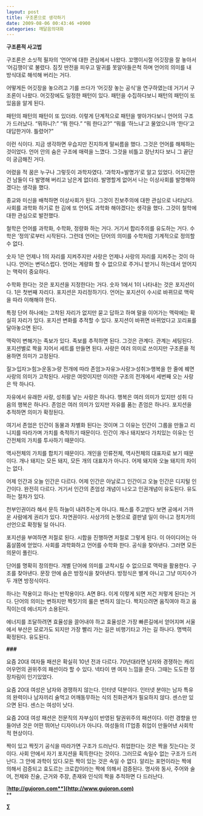 ```yaml
---
layout: post
title: 구조론으로 생각하기
date: 2009-08-06 00:43:46 +0900
categories: 깨달음의대화
---
```

**구조론적 사고법**

구조론은 소싯적 필자의 ‘언어’에 대한 관심에서 나왔다. 꼬맹이시절 어깃장을 잘 놓아서 ‘어김쟁이’로 불렸다. 짐짓 딴전을 피우고 말귀를 못알아들은척 하며 언어의 의미를 내 방식대로 해석해 버리는 거다. 

어떻게든 어깃장을 놓으려고 기를 쓰다가 ‘어깃장 놓는 공식’을 연구하였는데 거기서 구조론이 나왔다. 어깃장에도 일정한 패턴이 있다. 패턴을 수집하다보니 패턴의 패턴이 또 있음을 알게 된다. 

패턴의 패턴의 패턴이 또 있더라. 이렇게 단계적으로 패턴을 쌓아가다보니 언어의 구조가 드러났다. “뭐하니?:” “뭐 한다.” “뭐 한다고?” “뭐를 ‘하느냐’고 물었으니까 ‘한다’고 대답한거야. 틀렸어?” 

이런 식이다. 지금 생각하면 우습지만 진지하게 말씨름을 했다. 그것은 언어를 해체하는 것이었다. 언어 안의 숨은 구조에 매력을 느꼈다. 그것을 비틀고 장난치다 보니 그 끝단이 궁금해진 거다.

어렸을 적 꿈은 누구나 그렇듯이 과학자였다. ‘과학자=발명가’로 알고 있었다. 어지간한건 남들이 다 발명해 버리고 남은게 없더라. 발명할게 없어서 나는 이상사회를 발명해야겠다는 생각을 했다. 

종교와 미신을 배척하면 이상사회가 된다. 그것이 진보주의에 대한 관심으로 나타났다. 사회를 과학화 하기로 한 김에 또 언어도 과학화 해야겠다는 생각을 했다. 그것이 철학에 대한 관심으로 발전했다. 

철학은 언어를 과학화, 수학화, 정량화 하는 거다. 거기서 합리주의를 유도하는 거다. 수학은 ‘정의’로부터 시작된다. 그런데 언어는 단어의 의미를 수학처럼 기계적으로 정의할 수 없다. 

숫자 1은 언제나 1의 자리를 지켜주지만 사랑은 언제나 사랑의 자리를 지켜주는 것이 아니다. 언어는 변덕스럽다. 언어는 계량화 할 수 없으므로 주거니 받거니 하는데서 얻어지는 맥락이 중요하다. 

수학화 한다는 것은 포지션을 지정한다는 거다. 숫자 1에서 1이 나타내는 것은 포지션이다. 1은 첫번째 자리다. 포지션은 자리정하기다. 언어는 포지션이 수시로 바뀌므로 맥락을 따라 이해해야 한다. 

특정 단어 하나에는 고착된 자리가 없지만 묻고 답하고 하며 말을 이어가는 맥락에는 확실히 자리가 있다. 포지션 변화를 추적할 수 있다. 포지션이 바뀌면 바뀌었다고 꼬리표를 달아놓으면 된다. 

맥락이 변해가는 족보가 있다. 족보를 추적하면 된다. 그것은 관계다. 관계는 세팅된다. 포지션별로 짝을 지어서 세트를 만들면 된다. 사랑은 여러 의미로 쓰이지만 구조론을 적용하면 의미가 고정된다.

질≫입자≫힘≫운동≫량 전개에 따라 존엄≫자유≫사랑≫성취≫행복을 한 줄에 꿰면 사랑의 의미가 고착된다. 사랑은 여럿이지만 이러한 구조의 전개에서 세번째 오는 사랑은 딱 하나다.

자유에서 유래한 사랑, 성취를 낳는 사랑은 하나다. 행복은 여러 의미가 있지만 성취 다음의 행복은 하나다. 존엄은 여러 의미가 있지만 자유를 품는 존엄은 하나다. 포지션을 추적하면 의미가 확정된다.

여기서 존엄은 인간이 동물과 차별화 된다는 것이며 그 이유는 인간이 그룹을 만들고 리니지를 따라가며 가치를 축적하기 때문이다. 인간이 개나 돼지보다 가치있는 이유는 인간전체의 가치를 투사하기 때문이다. 

역사전체의 가치를 합치기 때문이다. 개인을 인류전체, 역사전체의 대표자로 보기 때문이다. 개나 돼지는 모든 돼지, 모든 개의 대표자가 아니다. 어제 돼지와 오늘 돼지의 차이는 없다. 

어제 인간과 오늘 인간은 다르다. 어제 인간은 아날로그 인간이고 오늘 인간은 디지털 인간이다. 완전히 다르다. 거기서 인간의 존엄성 개념이 나오고 인권개념이 유도된다. 유도하는 절차가 있다.

천부인권이라 해서 문득 하늘이 내려주는게 아니다. 패스를 주고받다 보면 공에서 가까운 사람에게 권리가 있다. 자연권이다. 사상가의 논쟁으로 결판낼 일이 아니고 정치가의 선언으로 확정될 일 아니다.

포지션을 부여하면 저절로 된다. 시합을 진행하면 저절로 그렇게 된다. 이 아이디어는 아홉살쯤에 얻었다. 사회를 과학화하고 언어를 수학화 한다. 공식을 찾아낸다. 그러면 모든 의문이 풀린다. 

단어를 명확히 정의한다. 개별 단어에 의미를 고착시킬 수 없으므로 맥락을 활용한다. 구조를 찾아낸다. 문장 안에 숨은 방정식을 찾아낸다. 방정식은 별게 아니고 그냥 미지수가 두 개면 방정식이다. 

하나는 작용이고 하나는 반작용이다. A면 B다. 이게 이렇게 되면 저건 저렇게 된다는 거다. 단어의 의미는 변하지만 짝짓기의 룰은 변하지 않는다. 짝지으려면 움직여야 하고 움직이는데 에너지가 소용된다.

에너지를 조달하려면 효율성을 끌어내야 하고 효율성은 가장 빠른길에서 얻어지며 서울에서 부산은 모로가도 되지만 가장 빨리 가는 길은 비행기타고 가는 길 하나다. 명백히 확정된다. 유도된다. 

**###**

요즘 20대 여자들 패션은 확실히 10년 전과 다르다. 70년대라면 남자와 경쟁하는 캐리어우먼의 권위주의 패션이라 할 수 있다. 넥타이 맨 여자 느낌을 준다. 그때는 도도한 정장차림이 인기있었다.

요즘 20대 여성은 남자와 경쟁하지 않는다. 인터넷 덕분이다. 인터넷 분야는 남자 특유의 완력이나 남자끼리 술먹고 어깨동무하는 식의 친화관계가 필요하지 않다. 센스만 있으면 된다. 센스는 여성이 낫다. 

요즘 20대 여성 패션은 전문직의 자부심이 반영된 탈권위주의 패션이다. 이런 경향을 만들어낸 것은 어떤 뛰어난 디자이너가 아니다. 여성들의 IT업종 취업이 만들어낸 사회학적 현상이다. 

짝이 있고 짝짓기 공식을 따라가면 구조가 드러난다. 취업한다는 것은 짝을 짓는다는 것이다. 사회 안에서 자기 포지션을 획득한다는 것이다. 그러므로 속일수 없는 구조가 드러난다. 그 안에 과학이 있다.모든 짝이 있는 것은 속일 수 없다. 알리는 포먼이라는 짝에 의해서 검증되고 효도르는 크로캅이라는 짝에 의해서 검증된다. 명사와 동사, 주어와 술어, 전제와 진술, 근거와 주장, 존재와 인식의 짝을 추적하면 다 드러난다. 

<p style="margin: 0px; text-align: justify; line-height: 160%; text-indent: 0px; font-family: '바탕'; font-size: 10pt;">
</p>

[**http://gujoron.com**](http://www.gujoron.com)**  
** 

**∑**